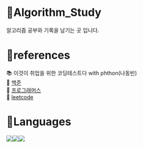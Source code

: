 # 🌟Algorithm_Study
알고리즘 공부와 기록을 남기는 곳 입니다.

# 🌟references

📚 이것이 취업을 위한 코딩테스트다 with phthon(나동빈)</br>
📎 [백준](https://www.acmicpc.net/)</br>
📎 [프로그래머스](https://programmers.co.kr)</br>
📎 [leetcode](https://leetcode.com/)

# 🌟Languages
<img src="https://img.shields.io/badge/python-3776AB?style=for-the-badge&logo=python&logoColor=white"><img src="https://img.shields.io/badge/c++-00599C?style=for-the-badge&logo=c%2B%2B&logoColor=white"><img src="https://img.shields.io/badge/javascript-F7DF1E?style=for-the-badge&logo=javascript&logoColor=black"> 
